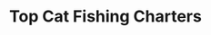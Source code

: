 ---
title: "Top Cat Fishing Charters"
url: /port-bolivar/top-cat-fishing-charters/
shop: fishing
---